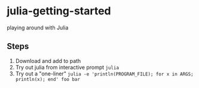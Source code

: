 # julia-getting-started
playing around with Julia


## Steps
1.  Download and add to path
2.  Try out julia from interactive prompt `julia`
3.  Try out a "one-liner" `julia -e 'println(PROGRAM_FILE); for x in ARGS; println(x); end' foo bar`